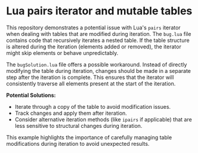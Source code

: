 # Lua pairs iterator and mutable tables

This repository demonstrates a potential issue with Lua's `pairs` iterator when dealing with tables that are modified during iteration.  The `bug.lua` file contains code that recursively iterates a nested table.  If the table structure is altered during the iteration (elements added or removed), the iterator might skip elements or behave unpredictably.

The `bugSolution.lua` file offers a possible workaround.  Instead of directly modifying the table during iteration, changes should be made in a separate step after the iteration is complete.  This ensures that the iterator will consistently traverse all elements present at the start of the iteration. 

**Potential Solutions:**

*   Iterate through a copy of the table to avoid modification issues.
*   Track changes and apply them after iteration.
*   Consider alternative iteration methods (like `ipairs` if applicable) that are less sensitive to structural changes during iteration.

This example highlights the importance of carefully managing table modifications during iteration to avoid unexpected results.